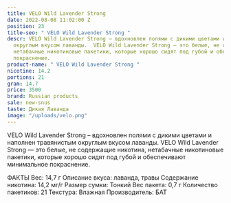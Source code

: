 ```yaml
---
title: VELO Wild Lavender Strong
date: 2022-08-08 11:02:00 Z
position: 23
title-seo: " VELO Wild Lavender Strong "
descr: VELO Wild Lavender Strong – вдохновлен полями с дикими цветами и наполнен травянистым
  округлым вкусом лаванды.  VELO Wild Lavender Strong — это белые, не содержащие никотина,
  нетабачные никотиновые пакетики, которые хорошо сидят под губой и обеспечивают минимальное
  покраснение.
product-name: " VELO Wild Lavender Strong "
nicotine: 14.2
portions: 21
gram: 14.7
price: 3500
brand: Russian products
sale: new-snus
taste: Дикая Лаванда
image: "/uploads/velo.png"
---
```


VELO Wild Lavender Strong – вдохновлен полями с дикими цветами и наполнен травянистым округлым вкусом лаванды.  VELO Wild Lavender Strong — это белые, не содержащие никотина, нетабачные никотиновые пакетики, которые хорошо сидят под губой и обеспечивают минимальное покраснение.

 ФАКТЫ
 Вес: 14,7 г
 Описание вкуса: лаванда, травы
 Содержание никотина: 14,2 мг/г 
 Размер сумки: Тонкий
 Вес пакета: 0,7 г
 Количество пакетиков: 21
 Текстура: Влажная
 Производитель: БАТ